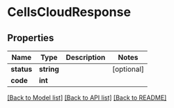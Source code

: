 # CellsCloudResponse

## Properties
Name | Type | Description | Notes
------------ | ------------- | ------------- | -------------
**status** | **string** |  | [optional] 
**code** | **int** |  | 

[[Back to Model list]](../README.md#documentation-for-models) [[Back to API list]](../README.md#documentation-for-api-endpoints) [[Back to README]](../README.md)


